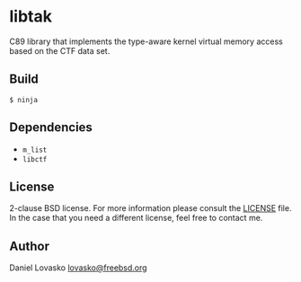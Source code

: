 # libtak
C89 library that implements the type-aware kernel virtual memory access based
on the CTF data set.

## Build
```
$ ninja
```

## Dependencies
 * `m_list`
 * `libctf`

## License
2-clause BSD license. For more information please consult the
[LICENSE](LICENSE.md) file. In the case that you need a different license, feel
free to contact me.

## Author
Daniel Lovasko lovasko@freebsd.org

